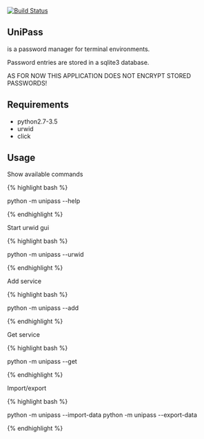 [![Build Status](https://travis-ci.org/jherrlin/unipass.svg?branch=master)](https://travis-ci.org/jherrlin/unipass)

## UniPass

is a password manager for terminal environments.

Password entries are stored in a sqlite3 database.

AS FOR NOW THIS APPLICATION DOES NOT ENCRYPT STORED PASSWORDS!


## Requirements

* python2.7-3.5
* urwid
* click

## Usage

Show available commands

{% highlight bash %}

   python -m unipass --help
   
{% endhighlight %}

Start urwid gui

{% highlight bash %}

   python -m unipass --urwid
   
{% endhighlight %}

Add service

{% highlight bash %}

   python -m unipass --add
   
{% endhighlight %}

Get service

{% highlight bash %}

   python -m unipass --get <arg>
   
{% endhighlight %}

Import/export

{% highlight bash %}

   python -m unipass --import-data <arg>
   python -m unipass --export-data <arg>
   
{% endhighlight %}


